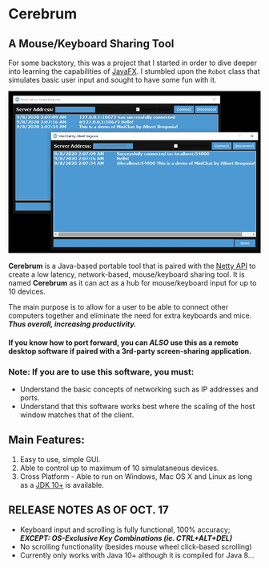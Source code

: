 # Cerebrum

## A Mouse/Keyboard Sharing Tool

For some backstory, this was a project that I started in order to dive deeper into learning the capabilities of [JavaFX](https://openjfx.io/). 
I stumbled upon the `Robot` class that simulates basic user input and sought to have some fun with it. 

![Tool](https://github.com/albertbregonia/MiniChat/blob/master/img/demo.jpg?raw=true "Demo")

**Cerebrum** is a Java-based portable tool that is paired with the [Netty API](https://netty.io/) to create a low latency, network-based, 
mouse/keyboard sharing tool. It is named **Cerebrum** as it can act as a hub for mouse/keyboard input for up to 10 devices. 

The main purpose is to allow for a user to be able to connect other computers together and eliminate the need for extra keyboards and mice. 
***Thus overall, increasing productivity.***

#### If you know how to port forward, you can ***ALSO*** use this as a remote desktop software if paired with a 3rd-party screen-sharing application.

### Note: If you are to use this software, you must:
- Understand the basic concepts of networking such as IP addresses and ports.
- Understand that this software works best where the scaling of the host window matches that of the client. 

## Main Features:
1. Easy to use, simple GUI.
2. Able to control up to maximum of 10 simulataneous devices.
3. Cross Platform - Able to run on Windows, Mac OS X and Linux as long as a [JDK 10+](https://www.oracle.com/java/technologies/java-archive-javase10-downloads.html) is available.

## RELEASE NOTES AS OF OCT. 17
- Keyboard input and scrolling is fully functional, 100% accuracy; ***EXCEPT: OS-Exclusive Key Combinations (ie. CTRL+ALT+DEL)***
- No scrolling functionality (besides mouse wheel click-based scrolling)
- Currently only works with Java 10+ although it is compiled for Java 8...
